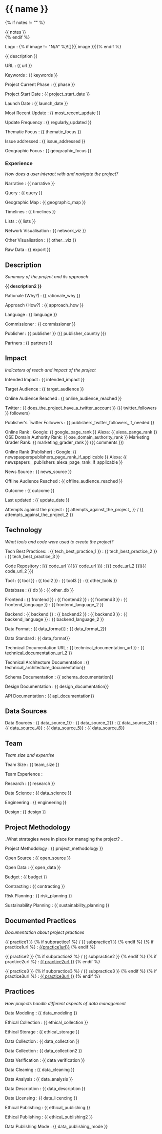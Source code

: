 # {{ name }}

{% if notes != "" %}<div class="alert alert-success" role="alert">{{ notes }}</div>{% endif %}

Logo
:   {% if image != "N/A" %}![]({{ image }}){% endif %}

{{ description }}

URL
:   {{ url }}


Keywords
:   {{ keywords }}



Project Current Phase
:   {{ phase }}

    

Project Start Date
:   {{ project_start_date }}



Launch Date
:   {{ launch_date }}



Most Recent Update
:   {{ most_recent_update }}



Update Frequency
:   {{ regularly_updated }}



Thematic Focus
:   {{ thematic_focus }}



Issue addressed
:   {{ issue_addressed }}



Geographic Focus
:   {{ geographic_focus }}


### Experience

_How does a user interact with and navigate the project?_

Narrative
:   {{ narrative }} 

Query
:   {{ query }} 

Geographic Map
:   {{ geographic_map }}  

Timelines
:   {{ timelines }} 

Lists
:   {{ lists }} 

Network Visualisation
:   {{ network_viz }}

Other Visualisation
:   {{ other__viz }}

Raw Data 
:   {{ export }}

## Description

_Summary of the project and its approach_

__{{ description2 }}__


Rationale (Why?)
:   {{ rationale_why }}



Approach (How?)
:   {{ approach_how }}



Language
:   {{ language }}



Commissioner
:   {{ commissioner }}



Publisher
:   {{ publisher }} ({{ publisher_country }})



Partners
:   {{ partners }}


## Impact

_Indicators of reach and impact of the project_

Intended Impact
:   {{ intended_impact }}



Target Audience
:   {{ target_audience }}



Online Audience Reached
:   {{ online_audience_reached }}



Twitter
:   {{ does_the_project_have_a_twitter_account }} ({{ twitter_followers }} followers)



Publisher's Twitter Followers
:   {{ publishers_twitter_followers_if_needed }}



Online Rank
:    Google:   {{ google_page_rank }}   Alexa:   {{ alexa_pange_rank }}  OSE Domain Authority Rank:   {{ ose_domain_authority_rank }} Marketing Grader Rank:   {{ marketing_grader_rank }} ({{ comments }})


Online Rank (Publisher)
:    Google:   {{ newspasperspublishers_page_rank_if_applicable }}  Alexa:   {{ newspapers__publishers_alexa_page_rank_if_applicable }}



News Source
:   {{ news_source }}



Offline Audience Reached
:   {{ offline_audience_reached }}



Outcome
:   {{ outcome }}



Last updated
:   {{ update_date }}


Attempts against the project
:   {{ attempts_against_the_project_ }}  / {{ attempts_against_the_project_2 }}


## Technology

_What tools and code were used to create the project?_

Tech Best Practices:
:    {{ tech_best_practice_1 }}
:    {{ tech_best_practice_2 }} 
:    {{ tech_best_practice_3 }}

Code Repository
:   [{{ code_url }}]({{ code_url }})
:   [{{ code_url_2 }}]({{ code_url_2 }})

Tool
:   {{ tool }}
:   {{ tool2 }}
:   {{ tool3 }}
:   {{ other_tools }}

Database
:   {{ db }}
:   {{ other_db }}

Frontend
:   {{ frontend }}
:   {{ frontend2 }}
:   {{ frontend3 }}
:   {{ frontend_language }}
:   {{ frontend_language_2 }}

Backend
:   {{ backend }}
:   {{ backend2 }}
:   {{ backend3 }}
:   {{ backend_language }}
:   {{ backend_language_2 }}

Data Format
:   {{ data_format}}
:   {{ data_format_2}}

Data Standard
:   {{ data_format}}

Technical Documentation URL
:   {{ technical_documentation_url }}
:   {{ technical_documentation_url_2 }}

Technical Architecture Documentation
:   {{ technical_architecture_documentation}}

Schema Documentation
:   {{ schema_documentation}}

Design Documentation
:   {{ design_documentation}}

API Documentation
:   {{ api_documentation}}


## Data Sources

Data Sources
:   {{ data_source_1}}
:   {{ data_source_2}}
:   {{ data_source_3}}
:   {{ data_source_4}}
:   {{ data_source_5}}
:   {{ data_source_6}}

## Team

_Team size and expertise_

Team Size
:   {{ team_size }}



Team Experience
:    

Research
:   {{ research }} 

Data Science
:   {{ data_science }} 

Engineering
:    {{ engineering }}

Design
:   {{ design }}


## Project Methodology

_What strategies were in place for managing the project? _

Project Methodology
:   {{ project_methodology }}



Open Source
:   {{ open_source }}



Open Data
:   {{ open_data }}



Budget
:   {{ budget }}


Contracting
:   {{ contracting }}



Risk Planning
:   {{ risk_planning }}



Sustainability Planning
:   {{ sustainability_planning }}


## Documented Practices

_Documentation about project practices_

{{ practice1 }} {% if subpractice1 %} / {{ subpractice1 }} {% endif %}
{% if practice1url %} :   [{{practice1url}}]({{practice1url}}) {% endif %} 

{{ practice2 }} {% if subpractice2 %} / {{ subpractice2 }} {% endif %}
{% if practice2url %} :   [{{ practice2url }}]({{practice2url}}) {% endif %}

{{ practice3 }} {% if subpractice3 %} / {{ subpractice3 }} {% endif %}
{% if practice3url %} :   [{{ practice3url }}]({{practice3url}}) {% endif %}


## Practices

_How projects handle different aspects of data management_


Data Modeling
:   {{ data_modeling }}



Ethical Collection
:   {{ ethical_collection }}



Ethical Storage
:   {{ ethical_storage }}



Data Collection
:   {{ data_collection }}



Data Collection
:   {{ data_collection2 }}



Data Verification
:   {{ data_verification }}



Data Cleaning
:   {{ data_cleaning }}



Data Analysis
:   {{ data_analysis }}



Data Description
:   {{ data_description }}



Data Licensing
:   {{ data_licencing }}



Ethical Publishing
:   {{ ethical_publishing }}



Ethical Publishing
:   {{ ethical_publishing2 }}



Data Publishing Mode
:   {{ data_publishing_mode }}
